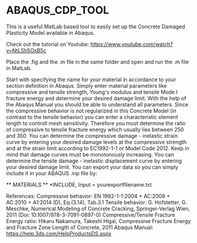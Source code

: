 # ABAQUS_CDP_TOOL
This is a useful MatLab based tool to easily set up the Concrete Damaged Plasticity Model available in Abaqus. 

Check out the tutorial on Youtube:
https://www.youtube.com/watch?v=NtLSh5OsB5c

Place the .fig and the .m file in the same folder and open and run the .m file in MatLab. 

Start with specifying the name for your material in accordance to your section definition in Abaqus.
Simply enter material parameters like compressive and tensile strength, Young's modulus and tensile Mode I fracture energy and determine your desired damage limit. 
With the help of the Abaqus Manual you should be able to understand all parameters.
Since the compressive behavior is not regularized in this Concrete Model (in contrast to the tensile behavior) you can enter a characteristic element length to controll mesh sensitivity. Therefore you must determine the ratio of compressive to tensile fracture energy which usually lies between 250 and 350.
You can determine the compressive damage - inelastic strain curve by entering your desired damage levels at the compressive strength and at the strain limit according to EC1992-1-1 or Model Code 2012. Keep in mind that damage curves must be monotonously increasing.
You can determine the tensile damage - inelastic displacement curve by entering your desired damage limit.
You can export your data so you can simply include it in your ABAQUS .inp file by:

** MATERIALS
**
*INCLUDE, Input = yourexportfilename.txt

References:
Compressive behavior:
EN 1992-1-1:2004 + AC:2008 + AC:2010 + A1:2014 (D), Eq.(3.14), Tab.3.1
Tensile behavior:
G. Hofstetter, G. Meschke, Numerical Modeling of Concrete Cracking, Springer-Verlag Wien, 2011 (Doi: 10.1007/978-3-7091-0897-0)
Compressive/Tensile Fracture Energy ratio:
Hikaru Nakamura, Takeshi Higai, Compressive Fracture Energy and Fracture Zone Length of Concrete, 2011
Abaqus Manual:
https://help.3ds.com/HelpProductsDS.aspx

